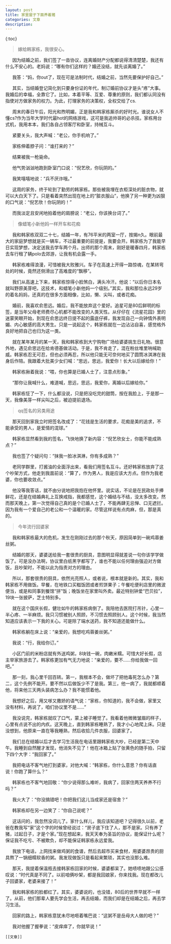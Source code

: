```yaml
---
layout: post
title: 家里屋子下面养着猪
categories: 文章
description: 
---
```


{:toc}

> 嫁给韩家栋，我很安心。

  

    因为结婚之前，我们签了一沓协议，连离婚财产分配都说得清清楚楚，我还有什么不安心的。老妈说：“哪有你们这样的？婚还没结，就先谈离婚了。”

  

    我答：“妈，你out了，现在可是法制时代，结婚之前，当然先要保护好自己。”

  

    其实，当结婚登记简化到只要身份证的年代，制订婚前协议才是头“疼”大事。我婚后的幸福，全靠它了。比如，本着平等、互爱、尊重的原则，我们都认同没有指使对方做家务的权力。为此，打理家务的决策权，全权交给了cs.

  

    周末的春日午后，阳光和煦明媚，正是我和韩家栋厮杀的好时光。谁说女人不懂cs?作为当年大学时代最hot的网络游戏，这可是我追帅哥的必杀技。家栋用台式机，我用本本，我们各自占领客厅和卧室，持械互斗。

  

    紧要关头，我大声喊：“老公，你手机响了。”

  

    家栋伸着脖子问：“谁打来的？”

  

    结果被我一枪毙命。

  

    他气势汹汹地跑到卧室门口说：“倪艺欣，你玩阴的。”

  

    我笑嘻嘻地说：“兵不厌诈哦。”

  

    这周的家务，终于轮到了勤劳的韩家栋。那些被我埋在衣柜深处的脏衣物，就可以大白天下了。只是看着突然出现在地上的“脏衣服山”，他换了另一种更为凶狠的口气说：“倪艺欣！你玩阴的！”

  

    而我淡定且安闲地拍着他的肩膀说：“老公，你该换台词了。”

  

> 像蜡笔小新他妈一样开车和花痴

  

    我和韩家栋双双二十七，结婚一年，有76平米的两室一厅，按揭n久。眼前最大的家庭梦想就是买一辆车，不过最重要的前提是，我要会开。韩家栋为了我能早日实现梦想，决定送我去学车两个月。出师的那个周末，刚好是暖春四月，韩家栋去车行租了辆polo去郊游，让我有机会露一手。

  

    韩家栋难得浪漫，可惜被我大败雅兴。车子在高速上开得一路惊魂，在某转弯处的时候，竟然还侧滑出了高难度的“飘移”。

  

    我们从高速上下来，韩家栋惊得小脸煞白，满头冷汗。他说：“以后你日本名就叫野原美芽吧，这技术，和蜡笔小新他妈一个级别。”其实，我和那位永远29岁的着名妈妈，还真的在很多方面相像，比如，懒、尖叫，或者花痴。

  

    婚前，我喜欢俞思远。婚后，我不能放弃这个爱好。追星可是80后鲜明的标签，是当年父母老师费尽心机都不能改变的人类天性。从仔仔在《流星花园》里的迷蒙笑眼开始，到现在俞思远终日提不起的露底仔裤，我发现自己一向钟情外表明媚、内心敏感的高大男生。只是一说起这个，韩家栋就在一边沾沾自喜，感觉格外良好地把自己也归为这一类。

  

    就在某年某月的某一天，我和韩家栋到大宁购物广场给婆婆挑生日礼物。很意外地，遇见俞思远在给肯德基做活动。于是，我不肯走了，混在粉丝堆里呐喊助威。韩家栋忍无可忍，但也必须再忍，所以他只能无可奈何地买了圆筒冰淇淋在我身后作陪。我跟着大批美少女们喊：“思远，思远，我爱你！长大以后嫁给你！”

  

    韩家栋揪着我说：“喂，你也算是已婚人士了，注意点形象。”

  

    “那你让我喊什么，难道喊，思远，思远，我爱你，离婚以后嫁给你。”

  

    韩家栋怔了一下，什么都没说，只是把没吃完的甜筒，按在我脸上，于是那一天，我像美芽一样尖叫之后，被迫提前退场。

  

> qq签名的另类用途

  

    那天回到家我立时把签名改成了：“花钱是生活的要求，花痴是美的追求，不能承受的男人，是爱情的混球。”

  

    韩家栋显然看到我的签名，飞快地换了新内容：“倪艺欣女士，你能不能成熟点？”

  

    我也签了个疑问句：“抹我一脸冰淇淋，你有多成熟？”

  

    老同学群里，打酱油的全面浮出来，看我们用签名互斗。还好韩家栋放弃了这个吵架方式，他走到我面前说：“算了，作为男人，我是应该大方点。但作为我老婆，你也要收敛点。”

  

    他没等我答话，就不由分说地把我抱在他怀里。说实话，不论是在民政处手捧鲜花，还是在结婚典礼上互换戒指，我都感觉，这个婚结与不结，没太多改变。然而那天晚上，第一次觉得自己真的是个已婚人士了，不能再肆无忌惮、口无遮拦。因为我有一个爱自己的老公和一个温暖的家。尽管这样说有点肉麻，但，那是真的。

  

> 今年流行回婆家

  

    我和韩家栋最大的危机，发生在刚刚过去的那个秋天，原因简单到一碗鸡蓉姜丝粥。

  

    结婚的那天，婆婆送给我一套很贵的厨具，意图明显得就差说一句你该学学做饭了。可是没办法啊，协议里白纸黑字都写了，谁也不能以任何理由强迫对方做饭，且吵架时，不能以此为指责对方的理由。

  

    所以，那套很贵的厨具，依然光亮照人，或者说，根本就是新的。其实，我和韩家栋不用做饭。早餐，在地铁口买糍饭团或者煎饼果子；午餐吃便利店里的微波便当，或是和同事到餐馆“拼”饭；晚饭坐在家里叫外卖。最近特别钟爱“巴贝拉”，19块一张披萨，芝士特别多。

  

    就在这个国庆长假，健壮如牛的韩家栋病倒了。我陪他去医院打吊针，心里一半心疼、一半麻烦。我只习惯被别人照顾，不习惯去照顾别人。这个时候，我当然知道应该表示一下我的关心。可是除了端水送药，我不知道还能做什么。

  

    韩家栋躺在床上说：“亲爱的，我想吃鸡蓉姜丝粥。”

  

    我说：“行，我给你订。”

  

    小区门前的米粉店就有外送鸡粥，8块钱一碗，肉嫩米糯。可惜大好长假，店主举家旅游去了。韩家栋更加有气无力地说：“亲爱的，要不……你给我做一回吧。”

  

    那一刻，我心里千回百转。第一，我根本不会，做坏了把他毒死怎么办？第二，这个先例不能开。要不然以后做饭少不了是我。第三，他一病了，我就都顺着他，将来他三天两头装病怎么办？我不能惯着他。

  

    我想好之后，用又嗲又撒娇的语气说：“家栋，你知道的，我不会做，家里又没有材料，再说了，咱们协议里不是……”

  

    我没说完，韩家栋就叹了口气，蒙上被子睡觉了。我看着他微微皱眉的样子，心里有点说不出的内疚。这天晚上，直到韩家栋睡熟了，我才小心地爬上床。只是没想到，他原来一直在等我睡熟，然后收拾几件衣服，回婆家了。

  

    我们总在结婚以后才去学习生活我在电话里跟韩家栋大吵，已经是第二天中午。我睡到自然醒才发现，他消失不见了！他在冰箱上贴了张黄色的随手拍，只留下四个大字：“我回家了。”

  

    我把电话不客气地打到婆家，对他大喊：“韩家栋，你什么意思？你有话直说！你跑了算什么？”

  

    韩家栋也不客气地回敬：“你少说得那么难听，我病了，回家住两天养养不行吗？”

  

    我火大了：“你没搞错吧！你把我们这儿当成家还是宿舍？”

  

    韩家栋却在另一边笑了：“你自己说呢？”

  

    这话问的，我忽然没词儿了。家什么样儿，我应该知道吧？记得很久以前，老爸在教我写“家”这个字的时候曾经说过：“房子底下住了人，那不是家。只有养了猪，过起日子，才是个家。”现在想起来，我天天奉为圣旨的协议，能保证什么呢？保证我不吃亏、不被欺负，却不能保证韩家栋永远爱我。

  

    我放下电话，上网找来做鸡粥的食谱，然后去超市买来食材，用婆婆昂贵的厨具熬了一锅细糯软香的粥。我发现做饭只是看起来繁琐，其实也没那么难。

  

    那天，我提着保温瓶去接韩家栋回家的时候，婆婆都呆了。她啧啧地跟公公感叹说：“时代真是不同了。以前咱俩吵架，都是我回娘家，你来找我。现在都改儿子回婆家，老婆来接了！”

  

    我和韩家栋的脸都红了。其实，婆婆说的，也没错，80后的世界早就不一样了。从前，他们那辈人要先学会生活，再去结婚，而我们却是在结婚之后，再去学习生活。

  

    回家的路上，韩家栋意犹未尽地咂着嘴巴说：“这粥不是岳母大人做的吧？”

  

    我对他握了握拳说：“皮痒痒了，你就早说！”
	
	
	
	[[文章]]